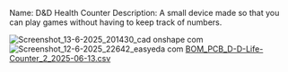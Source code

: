 Name: D&D Health Counter
Description: A small device made so that you can play games without having to keep track of numbers.

![Screenshot_13-6-2025_201430_cad onshape com](https://github.com/user-attachments/assets/934585d4-8c0f-40ce-9e56-d91cdd0d5dc3)
![Screenshot_12-6-2025_22642_easyeda com](https://github.com/user-attachments/assets/b14c0740-12d1-49c8-a9db-704b43a7fc64)
[BOM_PCB_D-D-Life-Counter_2_2025-06-13.csv](https://github.com/user-attachments/files/20734537/BOM_PCB_D-D-Life-Counter_2_2025-06-13.csv)
